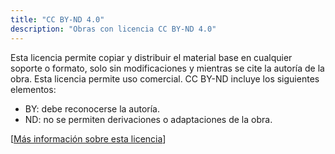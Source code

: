 ```yaml
---
title: "CC BY-ND 4.0"
description: "Obras con licencia CC BY-ND 4.0"
---
```


Esta licencia permite copiar y distribuir el material base en cualquier soporte o formato, solo sin modificaciones y mientras se cite la autoría de la obra. Esta licencia permite uso comercial. CC BY-ND incluye los siguientes elementos:

- BY: debe reconocerse la autoría.
- ND: no se permiten derivaciones o adaptaciones de la obra.

[[Más información sobre esta licencia](https://creativecommons.org/licenses/by-nd/4.0/deed.es)]